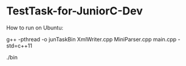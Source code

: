 # TestTask-for-JuniorC-Dev

How to run on Ubuntu:

g++ -pthread -o junTaskBin XmlWriter.cpp MiniParser.cpp main.cpp -std=c++11

./bin
